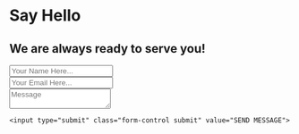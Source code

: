 
<!DOCTYPE html>
<html>
<head>
<title>Page Title</title>
</head>
<body>
<style>
*::selection{
  color: white;
  background-color: black;
}

body{
  margin: 0;
  padding: 0;
  text-align: center;
  font-family: arial;
  background: url(https://cutewallpaper.org/21/aesthetic-backgrounds-for-computer/Aesthetic-PC-Wallpapers-Wallpaper-Cave.jpg);
  background-size: 145%;
}

.contact-title{
  margin-top: 100px;
  color: #fff;
  text-transform: uppercase;
  transition: all 4s ease-in-out;
}

.contact-title h1{
  font-size: 32px;
  line-height: 10px;
}

.contact-title h2{
  font-size: 16px;
}

form{
  margin-top: 50px;
  transition: all 4s ease-in-out;
}

.form-control{
  width: 600px;
  background: transparent;
  border: none;
  outline: none;
  border-bottom: 1px solid white;
  color: #fff;
  font-size: 18px;
  margin-bottom: 16px;
}

.form-control::placeholder{
  color: white;
}

input{
  height: 45px;
}

form .submit{
  background: #285f7a;
  border-color: transparent;
  border-radius: 10px;
  color: #fff;
  font-size: 20px;
  font-weight: bold;
  height: 50px;
  margin-top: 20px;
}

form .submit:hover{
  background-color: #114a66;
  cursor: pointer;
}
</style>

<div class="contact-title">
  <h1>Say Hello</h1>
  <h2>We are always ready to serve you!</h2>
</div>

<div class="contact-form">
  <form id="contact-form" method="post" action="contact form.php">
    <input name="name" type="text" class="form-control" placeholder="Your Name Here..." required>
    <br>
    <input name="email" type="email" class="form-control" placeholder="Your Email Here..." required>
    <br>
    <textarea style="font-family: arial;" name="message" class="form-control" placeholder="Message" row="4" required></textarea>
    <br>
    
    <input type="submit" class="form-control submit" value="SEND MESSAGE">
    
  </form>
</div>

</body>
</html>
